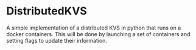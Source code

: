 # DistributedKVS
A simple implementation of a distributed KVS in python that runs on a docker containers.
This will be done by launching a set of containers and setting flags to update their information.

